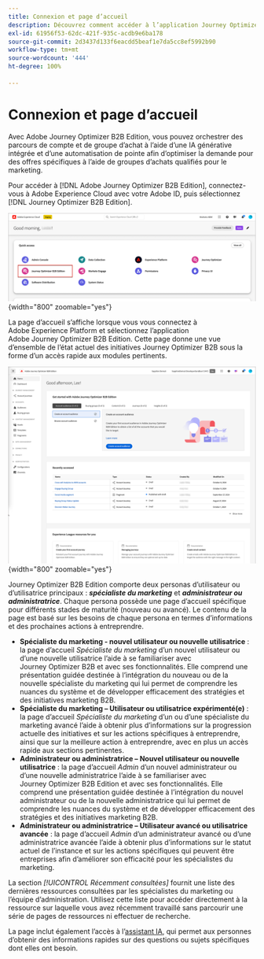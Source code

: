 ```yaml
---
title: Connexion et page d’accueil
description: Découvrez comment accéder à l’application Journey Optimizer B2B Edition et utiliser les informations de la page d’accueil.
exl-id: 61956f53-62dc-421f-935c-acdb9e6ba178
source-git-commit: 2d3437d133f6eacdd5beaf1e7da5cc8ef5992b90
workflow-type: tm+mt
source-wordcount: '444'
ht-degree: 100%

---
```


# Connexion et page d’accueil

Avec Adobe Journey Optimizer B2B Edition, vous pouvez orchestrer des parcours de compte et de groupe d’achat à l’aide d’une IA générative intégrée et d’une automatisation de pointe afin d’optimiser la demande pour des offres spécifiques à l’aide de groupes d’achats qualifiés pour le marketing.

<!-- Requirements?
-->
Pour accéder à [!DNL Adobe Journey Optimizer B2B Edition], connectez-vous à Adobe Experience Cloud avec votre Adobe ID, puis sélectionnez [!DNL Journey Optimizer B2B Edition].

![Applications Adobe Experience Platform](./assets/experience-cloud-apps.png){width="800" zoomable="yes"}

La page d’accueil s’affiche lorsque vous vous connectez à Adobe Experience Platform et sélectionnez l’application Adobe Journey Optimizer B2B Edition. Cette page donne une vue d’ensemble de l’état actuel des initiatives Journey Optimizer B2B sous la forme d’un <!-- refined insights and-->accès rapide aux modules pertinents. <!-- It also provides information about the ideal next action to take and where to find the comprehensive set of tutorials and documentation. -->

![Pages d’accueil de Journey Optimizer B2B Edition](./assets/home-page.png){width="800" zoomable="yes"}

Journey Optimizer B2B Edition comporte deux personas d’utilisateur ou d’utilisatrice principaux : _**spécialiste du marketing**_ et _**administrateur ou administratrice**_. Chaque persona possède une page d’accueil spécifique pour différents stades de maturité (nouveau ou avancé). Le contenu de la page est basé sur les besoins de chaque persona en termes d’informations et des prochaines actions à entreprendre.

* **Spécialiste du marketing - nouvel utilisateur ou nouvelle utilisatrice** : la page d’accueil _Spécialiste du marketing_ d’un nouvel utilisateur ou d’une nouvelle utilisatrice l’aide à se familiariser avec Journey Optimizer B2B et avec ses fonctionnalités. Elle comprend une présentation guidée destinée à l’intégration du nouveau ou de la nouvelle spécialiste du marketing qui lui permet de comprendre les nuances du système et de développer efficacement des stratégies et des initiatives marketing B2B.
* **Spécialiste du marketing – Utilisateur ou utilisatrice expérimenté(e)** : la page d’accueil _Spécialiste du marketing_ d’un ou d’une spécialiste du marketing avancé l’aide à obtenir plus d’informations sur la progression actuelle des initiatives et sur les actions spécifiques à entreprendre, ainsi que sur la meilleure action à entreprendre, avec en plus un accès rapide aux sections pertinentes.
* **Administrateur ou administratrice – Nouvel utilisateur ou nouvelle utilisatrice** : la page d’accueil _Admin_ d’un nouvel administrateur ou d’une nouvelle administratrice l’aide à se familiariser avec Journey Optimizer B2B Edition et avec ses fonctionnalités. Elle comprend une présentation guidée destinée à l’intégration du nouvel administrateur ou de la nouvelle administratrice qui lui permet de comprendre les nuances du système et de développer efficacement des stratégies et des initiatives marketing B2B.
* **Administrateur ou administratrice – Utilisateur avancé ou utilisatrice avancée** : la page d’accueil _Admin_ d’un administrateur avancé ou d’une administratrice avancée l’aide à obtenir plus d’informations sur le statut actuel de l’instance et sur les actions spécifiques qui peuvent être entreprises afin d’améliorer son efficacité pour les spécialistes du marketing.

La section _[!UICONTROL Récemment consultées]_ fournit une liste des dernières ressources consultées par les spécialistes du marketing ou l’équipe d’administration. Utilisez cette liste pour accéder directement à la ressource sur laquelle vous avez récemment travaillé sans parcourir une série de pages de ressources ni effectuer de recherche.

La page inclut également l’accès à l’[assistant IA](./ai-assistant/ai-assistant-overview.md), qui permet aux personnes d’obtenir des informations rapides sur des questions ou sujets spécifiques dont elles ont besoin.<!-- and to obtain specific recommendations for their challenges or objectives-->

<!-- 

## Marketer - new user

The Marketer home page for a new user consists of three rows that assist the marketer in getting accustomed to Journey Optimizer B2B and its capabilities. It also provides a view of the latest journeys that have been created, which can serve as a starting point for a new user.

The first row consists of a guided walkthrough for the new marketer to obtain an onboarding walkthrough so that they can understand the nuances of the system and become efficient in developing B2B marketing strategies and initiatives.

The second row consists of the recent AJO B2B journeys that have been created across the platform so that the marketer can get inspiration for the best practices to create an account journey.

The third row consists of the learning resources that can help a marketer gain more information on a specific topic.

## Marketer - advanced user

The Marketer home page for an advanced marketer consists of four rows that assists the marketer in obtaining more information on the current progress of the initiatives and on specific actions and on the next best action to be taken along with quick access to relevant sections.

The first row consists of the next set of actions that a B2B marketer can take based on the previous actions taken and the current state of the initiative, which provides a prompt for the user to make the next move that would align to the objective of the initiatives and help them reach the goals quickly.

The second row consists of the most recent assets accessed by the marketer to make it easier for the marketer to locate them and make updates to the same.

The third row consists of the Key Performance Indicators that can help the marketer gauge the overall performance of the marketing initiatives.

The fourth row consists of the learning resources that can help a marketer gain more information on a specific topic.

## Administrator - new user

The _Admin_ home page for a new administrator consists of three rows that assists the administrator in getting accustomed to Journey Optimizer B2B Edition and its capabilities, and provides a view of the latest journeys that have been created that can serve as a starting point for a new user.

The first row consists of a guided walkthrough for the new marketer to obtain a step-by-step onboarding journey to understand the nuances of the system and become efficient in developing B2B marketing strategies and initiatives with AJO B2B.

The second row consists of the recent assets used by the B2B marketers in a single table to make it easier for the administrator to know which assets are currently under focus.

The third row consists of the learning resources that would help an administrator gain more information on a specific topic.

## Administrator - advanced user

The _Admin_ home page for an advanced administrator consists of four rows that assists the administrator in obtaining more information about the current status of the instance and on specific actions that can be taken to make it more efficient and effective for the marketers.

The first row consists of the next set of actions that an administrator can take based on the previous actions taken and the current state of the instance. It serves as a prompt for the administrator to make the necessary updates to the parameters of the instances such as user permissions or any specific module configurations.

The second row consists of the recent assets used by the B2B marketers in a single table to make it easier for the administrator to know which assets are currently under focus.

The third row consists of the Key Performance Indicators that would help the administrators gauge the progress of the instance in terms of operational parameters such as users and usage.

The fourth row consists of the learning resources that would help the administrator gain more information on a specific topic.

-->